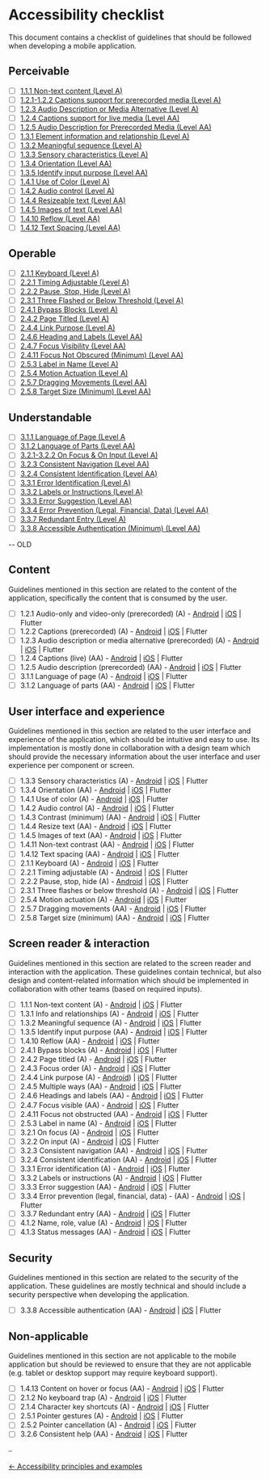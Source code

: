 # Accessibility checklist

This document contains a checklist of guidelines that should be followed when developing a mobile application.

## Perceivable

- [ ] [1.1.1 Non-text content (Level A)](principles/perceivable_principle.md#111-non-text-content-level-a)
- [ ] [1.2.1-1.2.2 Captions support for prerecorded media (Level A)](principles/perceivable_principle.md#121-122-captions-support-for-prerecorded-media-level-a)
- [ ] [1.2.3 Audio Description or Media Alternative (Level A)](principles/perceivable_principle.md#123-audio-description-or-media-alternative-level-a)
- [ ] [1.2.4 Captions support for live media (Level AA)](principles/perceivable_principle.md#124-captions-support-for-live-media-level-aa)
- [ ] [1.2.5 Audio Description for Prerecorded Media (Level AA)](principles/perceivable_principle.md#125-audio-description-for-prerecorded-media-level-aa)
- [ ] [1.3.1 Element information and relationship (Level A)](principles/perceivable_principle.md#131-element-information-and-relationship-level-a)
- [ ] [1.3.2 Meaningful sequence (Level A)](principles/perceivable_principle.md#132-meaningful-sequence-level-a)
- [ ] [1.3.3 Sensory characteristics (Level A)](principles/perceivable_principle.md#133-sensory-characteristics-level-a)
- [ ] [1.3.4 Orientation (Level AA)](principles/perceivable_principle.md#134-orientation-level-aa)
- [ ] [1.3.5 Identify input purpose (Level AA)](principles/perceivable_principle.md#135-identify-input-purpose-level-aa)
- [ ] [1.4.1 Use of Color (Level A)](principles/perceivable_principle.md#141-use-of-color-level-a)
- [ ] [1.4.2 Audio control (Level A)](principles/perceivable_principle.md#142-audio-control-level-a)
- [ ] [1.4.4 Resizeable text (Level AA)](principles/perceivable_principle.md#144-resizeable-text-level-aa)
- [ ] [1.4.5 Images of text (Level AA)](principles/perceivable_principle.md#145-images-of-text-level-aa)
- [ ] [1.4.10 Reflow (Level AA)](principles/perceivable_principle.md#1410-reflow-level-aa)
- [ ] [1.4.12 Text Spacing (Level AA)](principles/perceivable_principle.md#1412-text-spacing-level-aa)

## Operable

- [ ] [2.1.1 Keyboard (Level A)](principles/operable_principle.md#211-keyboard-level-a)
- [ ] [2.2.1 Timing Adjustable (Level A)](principles/operable_principle.md#221-timing-adjustable-level-a)
- [ ] [2.2.2 Pause, Stop, Hide (Level A)](principles/operable_principle.md#222-pause-stop-hide-level-a)
- [ ] [2.3.1 Three Flashed or Below Threshold (Level A)](principles/operable_principle.md#231-three-flashed-or-below-threshold-level-a)
- [ ] [2.4.1 Bypass Blocks (Level A)](principles/operable_principle.md#241-bypass-blocks-level-a)
- [ ] [2.4.2 Page Titled (Level A)](principles/operable_principle.md#242-page-titled-level-a)
- [ ] [2.4.4 Link Purpose (Level A)](principles/operable_principle.md#244-link-purpose-level-a)
- [ ] [2.4.6 Heading and Labels (Level AA)](principles/operable_principle.md#246-heading-and-labels-level-aa)
- [ ] [2.4.7 Focus Visibility (Level AA)](principles/operable_principle.md#247-focus-visibility-level-aa)
- [ ] [2.4.11 Focus Not Obscured (Minimum) (Level AA)](principles/operable_principle.md#2411-focus-not-obscured-minimum-level-aa)
- [ ] [2.5.3 Label in Name (Level A)](principles/operable_principle.md#253-label-in-name-level-a)
- [ ] [2.5.4 Motion Actuation (Level A)](principles/operable_principle.md#254-motion-actuation-level-a)
- [ ] [2.5.7 Dragging Movements (Level AA)](principles/operable_principle.md#257-dragging-movements-level-aa)
- [ ] [2.5.8 Target Size (Minimum) (Level AA)](principles/operable_principle.md#258-target-size-minimum-level-aa)

## Understandable

- [ ] [3.1.1 Language of Page (Level A](principles/understandable_principle.md#331-error-identification-level-a)
- [ ] [3.1.2 Language of Parts (Level AA)](principles/understandable_principle.md#312-language-of-parts-level-aa)
- [ ] [3.2.1-3.2.2 On Focus & On Input (Level A)](principles/understandable_principle.md#321-322-on-focus--on-input-level-a)
- [ ] [3.2.3 Consistent Navigation (Level AA)](principles/understandable_principle.md#323-consistent-navigation-level-aa)
- [ ] [3.2.4 Consistent Identification (Level AA)](principles/understandable_principle.md#324-consistent-identification-level-aa)
- [ ] [3.3.1 Error Identification (Level A)](principles/understandable_principle.md#331-error-identification-level-a)
- [ ] [3.3.2 Labels or Instructions (Level A)](principles/understandable_principle.md#332-labels-or-instructions-level-a)
- [ ] [3.3.3 Error Suggestion (Level AA)](principles/understandable_principle.md#333-error-suggestion-level-aa)
- [ ] [3.3.4 Error Prevention (Legal, Financial, Data) (Level AA)](principles/understandable_principle.md#334-error-prevention-legal-financial-data-level-aa)
- [ ] [3.3.7 Redundant Entry (Level A)](principles/understandable_principle.md#337-redundant-entry-level-a)
- [ ] [3.3.8 Accessible Authentication (Minimum) (Level AA)](principles/understandable_principle.md#338-accessible-authentication-minimum-level-aa)

-- OLD

## Content

Guidelines mentioned in this section are related to the content of the application, specifically the content that is consumed by the user.

- [ ] 1.2.1 Audio-only and video-only (prerecorded) (A) - [Android](../platforms/android/guideline_percievable_android.md#captions-support-for-prerecorded-media-wcag-121-and-122---level-a) | [iOS](../platforms/ios/guideline_perceivable_ios.md#captions-support-for-prerecorded-media-wcag-121-and-122---level-a) | Flutter
- [ ] 1.2.2 Captions (prerecorded) (A) - [Android](../platforms/android/guideline_percievable_android.md#captions-support-for-prerecorded-media-wcag-121-and-122---level-a) | [iOS](../platforms/ios/guideline_perceivable_ios.md#captions-support-for-prerecorded-media-wcag-121-and-122---level-a) | Flutter
- [ ] 1.2.3 Audio description or media alternative (prerecorded) (A) - [Android](../platforms/android/guideline_percievable_android.md#audio-description-or-media-alternative-wcag-123---level-a) | [iOS](../platforms/ios/guideline_perceivable_ios.md#audio-description-or-media-alternative-wcag-123---level-a) | Flutter
- [ ] 1.2.4 Captions (live) (AA) - [Android](../platforms/android/guideline_percievable_android.md#captions-support-for-live-media-wcag-124---level-aa) | [iOS](../platforms/ios/guideline_perceivable_ios.md#captions-support-for-live-media-wcag-124---level-aa) | Flutter
- [ ] 1.2.5 Audio description (prerecorded) (AA) - [Android](../platforms/android/guideline_percievable_android.md#audio-description-for-prerecorded-media-wcag-125---level-aa) | [iOS](../platforms/ios/guideline_perceivable_ios.md#audio-description-for-prerecorded-media-wcag-125---level-aa) | Flutter
- [ ] 3.1.1 Language of page (A) - [Android](../platforms/android/guideline_understandable_android.md#language-of-page-wcag-311--level-a) | [iOS](../platforms/ios/guideline_understandable_ios.md#language-of-page-wcag-311--level-a) | Flutter
- [ ] 3.1.2 Language of parts (AA) - [Android](../platforms/android/guideline_understandable_android.md#language-of-parts-wcag-312--level-aa) | [iOS](../platforms/ios/guideline_understandable_ios.md#language-of-parts-wcag-312---level-aa) | Flutter

## User interface and experience

Guidelines mentioned in this section are related to the user interface and experience of the application, which should be intuitive and easy to use. Its implementation is mostly done in collaboration with a design team which should provide the necessary information about the user interface and user experience per component or screen.

- [ ] 1.3.3 Sensory characteristics (A) - [Android](../platforms/android/guideline_percievable_android.md#sensory-characteristics-wcag-133---level-a) | [iOS](../platforms/ios/guideline_perceivable_ios.md#sensory-characteristics-wcag-133---level-a) | Flutter
- [ ] 1.3.4 Orientation (AA) - [Android](../platforms/android/guideline_percievable_android.md#orientation-wcag-134---level-aa) | [iOS](../platforms/ios/guideline_perceivable_ios.md#orientation-wcag-134---level-aa) | Flutter
- [ ] 1.4.1 Use of color (A) - [Android](../platforms/android/guideline_percievable_android.md#use-of-color-wcag-141---level-a) | [iOS](../platforms/ios/guideline_perceivable_ios.md#other-perceivable-guidelines) | Flutter
- [ ] 1.4.2 Audio control (A) - [Android](../platforms/android/guideline_percievable_android.md#audio-control-wcag-142---level-a) | [iOS](../platforms/ios/guideline_perceivable_ios.md#other-perceivable-guidelines) | Flutter
- [ ] 1.4.3 Contrast (minimum) (AA) - [Android](../platforms/android/guideline_percievable_android.md#other-perceivable-guidelines) | [iOS](../platforms/ios/guideline_perceivable_ios.md#other-perceivable-guidelines) | Flutter
- [ ] 1.4.4 Resize text (AA) - [Android](../platforms/android/guideline_percievable_android.md#resize-text) | [iOS](../platforms/ios/guideline_perceivable_ios.md#resizeable-text-wcag-144---level-aa) | Flutter
- [ ] 1.4.5 Images of text (AA) - [Android](../platforms/android/guideline_percievable_android.md#images-of-text) | [iOS](../platforms/ios/guideline_perceivable_ios.md#images-of-text-wcag-145---level-aa) | Flutter
- [ ] 1.4.11 Non-text contrast (AA) - [Android](../platforms/android/guideline_percievable_android.md#other-perceivable-guidelines) | [iOS](../platforms/ios/guideline_perceivable_ios.md#other-perceivable-guidelines) | Flutter
- [ ] 1.4.12 Text spacing (AA) - [Android](../platforms/android/guideline_percievable_android.md#text-spacing) | [iOS](../platforms/ios/guideline_perceivable_ios.md#other-perceivable-guidelines) | Flutter
- [ ] 2.1.1 Keyboard (A) - [Android](../platforms/android/guideline_operable_android.md#keyboard-wcag-211---Level-a) | [iOS](../platforms/ios/guideline_operable_ios.md#other-operable-guidelines) | Flutter
- [ ] 2.2.1 Timing adjustable (A) - [Android](../platforms/android/guideline_operable_android.md#timing-adjustable) | [iOS](../platforms/ios/guideline_operable_ios.md#timing-adjustable-wcag-221---level-a) | Flutter
- [ ] 2.2.2 Pause, stop, hide (A) - [Android](../platforms/android/guideline_operable_android.md#pause-stop-hide) | [iOS](../platforms/ios/guideline_operable_ios.md#pause-stop-hide-wcag-222---level-a) | Flutter
- [ ] 2.3.1 Three flashes or below threshold (A) - [Android](../platforms/android/guideline_operable_android.md#seizures-and-physical-reactions-wcag-231---level-a) | [iOS](../platforms/ios/guideline_operable_ios.md#three-flashed-or-below-threshold-wcag-231---level-a) | Flutter
- [ ] 2.5.4 Motion actuation (A) - [Android](../platforms/android/guideline_operable_android.md#motion-actuation) | [iOS](../platforms/ios/guideline_operable_ios.md#motion-actuation-wcag-254---level-a) | Flutter
- [ ] 2.5.7 Dragging movements (AA) - [Android](../platforms/android/guideline_operable_android.md#dragging-movements) | [iOS](../platforms/ios/guideline_operable_ios.md#dragging-movements-wcag-257---level-aa) | Flutter
- [ ] 2.5.8 Target size (minimum) (AA) - [Android](../platforms/android/guideline_operable_android.md#target-size-minimum-wcag-258---level-aa) | [iOS](../platforms/ios/guideline_operable_ios.md#target-size-minimum-wcag-258---level-aa) | Flutter

## Screen reader & interaction

Guidelines mentioned in this section are related to the screen reader and interaction with the application. These guidelines contain technical, but also design and content-related information which should be implemented in collaboration with other teams (based on required inputs).

- [ ] 1.1.1 Non-text content (A) - [Android](../platforms/android/guideline_percievable_android.md#non-text-content-identification-wcag-111---level-a) | [iOS](../platforms/ios/guideline_perceivable_ios.md#non-text-content-identification-wcag-111---level-a) | Flutter
- [ ] 1.3.1 Info and relationships (A) - [Android](../platforms/android/guideline_percievable_android.md#info-and-relationships-wcag-131---level-a) | [iOS](../platforms/ios/guideline_perceivable_ios.md#element-information-and-relationship-wcag-131---level-a) | Flutter
- [ ] 1.3.2 Meaningful sequence (A) - [Android](../platforms/android/guideline_percievable_android.md#meaningful-sequence-wcag-132---level-a) | [iOS](../platforms/ios/guideline_perceivable_ios.md#meaningful-sequence-wcag-132---level-a) | Flutter
- [ ] 1.3.5 Identify input purpose (AA) - [Android](../platforms/android/guideline_percievable_android.md#identify-input-purpose-wcag-135---level-aa) | [iOS](../platforms/ios/guideline_perceivable_ios.md#identify-input-purpose-wcag-135---level-aa) | Flutter
- [ ] 1.4.10 Reflow (AA) - [Android](../platforms/android/guideline_percievable_android.md#reflow-wcag-1410---level-aa) | [iOS](../platforms/ios/guideline_perceivable_ios.md#reflow-wcag-1410---level-aa) | Flutter
- [ ] 2.4.1 Bypass blocks (A) - [Android](../platforms/android/guideline_operable_android.md#bypass-blocks-wcag-241---level-a) | [iOS](../platforms/ios/guideline_operable_ios.md#bypass-blocks-wcag-241---level-a) | Flutter
- [ ] 2.4.2 Page titled (A) - [Android](../platforms/android/guideline_operable_android.md#page-titled-wcag-242---level-a) | [iOS](../platforms/ios/guideline_operable_ios.md#page-titled-wcag-242---level-a) | Flutter
- [ ] 2.4.3 Focus order (A) - [Android](../platforms/android/guideline_operable_android.md#focus-order-wcag-243---level-a) | [iOS](../platforms/ios/guideline_operable_ios.md#focus-order-wcag-243---level-a) | Flutter
- [ ] 2.4.4 Link purpose (A) - [Android](../platforms/android/guideline_operable_android.md#link-purpose-in-context-wcag-244---Level-A)) | [iOS](../platforms/ios/guideline_operable_ios.md#action-purpose-wcag-244---level-a) | Flutter
- [ ] 2.4.5 Multiple ways (AA) - [Android](../platforms/android/guideline_operable_android.md#other-operable-guidelines) | [iOS](../platforms/ios/guideline_operable_ios.md#other-operable-guidelines) | Flutter
- [ ] 2.4.6 Headings and labels (AA) - [Android](../platforms/android/guideline_operable_android.md#heading-and-labels-wcag-246---level-aa) | [iOS](../platforms/ios/guideline_operable_ios.md#heading-and-labels-wcag-246---level-aa) | Flutter
- [ ] 2.4.7 Focus visible (AA) - [Android](../platforms/android/guideline_operable_android.md#focus-visibility-wcag-247---level-aa) | [iOS](../platforms/ios/guideline_operable_ios.md#focus-visibility-wcag-247---level-aa) | Flutter
- [ ] 2.4.11 Focus not obstructed (AA) - [Android](../platforms/android/guideline_operable_android.md#focus-not-obscured-minimum-wcag-2411---level-aa) | [iOS](../platforms/ios/guideline_operable_ios.md#focus-not-obscured-minimum-wcag-2411---level-aa) | Flutter
- [ ] 2.5.3 Label in name (A)  - [Android](../platforms/android/guideline_operable_android.md#label-in-name-wcag-253---level-a) | [iOS](../platforms/ios/guideline_operable_ios.md#label-in-name-wcag-253---level-a) | Flutter
- [ ] 3.2.1 On focus (A) - [Android](../platforms/android/guideline_understandable_android.md#on-focus--on-input-wcag-321-and-322---level-a) | [iOS](../platforms/ios/guideline_understandable_ios.md#on-focus--on-input-wcag-321-and-322---level-a) | Flutter
- [ ] 3.2.2 On input (A) - [Android](../platforms/android/guideline_understandable_android.md#on-focus--on-input-wcag-321-and-322---level-a) | [iOS](../platforms/ios/guideline_understandable_ios.md#on-focus--on-input-wcag-321-and-322---level-a) | Flutter
- [ ] 3.2.3 Consistent navigation (AA) - [Android](../platforms/android/guideline_understandable_android.md#consistent-navigation-wcag-323---level-aa) | [iOS](../platforms/ios/guideline_understandable_ios.md#consistent-navigation-wcag-323---level-aa) | Flutter
- [ ] 3.2.4 Consistent identification (AA) - [Android](../platforms/android/guideline_understandable_android.md#consistent-identification-wcag-324---level-aa) | [iOS](../platforms/ios/guideline_understandable_ios.md#consistent-identification-wcag-324---level-aa) | Flutter
- [ ] 3.3.1 Error identification (A) - [Android](../platforms/android/guideline_understandable_android.md#error-identification-wcag-331---level-a) | [iOS](../platforms/ios/guideline_understandable_ios.md#error-identification-wcag-331---level-a) | Flutter
- [ ] 3.3.2 Labels or instructions (A) - [Android](../platforms/android/guideline_understandable_android.md#labels-or-instructions-wcag-332---level-a) | [iOS](../platforms/ios/guideline_understandable_ios.md#labels-or-instructions-wcag-332---level-a) | Flutter
- [ ] 3.3.3 Error suggestion (AA) - [Android](../platforms/android/guideline_understandable_android.md#error-suggestion-wcag-333---level-aa) | [iOS](../platforms/ios/guideline_understandable_ios.md#error-suggestion-wcag-333---level-aa) | Flutter
- [ ] 3.3.4 Error prevention (legal, financial, data) - (AA) - [Android](../platforms/android/guideline_understandable_android.md#error-prevention-legal-financial-data-wcag-334---level-aa) | [iOS](../platforms/ios/guideline_understandable_ios.md#error-prevention-legal-financial-data-wcag-334---level-aa) | Flutter
- [ ] 3.3.7 Redundant entry (AA) - [Android](../platforms/android/guideline_understandable_android.md#redundant-entry-wcag-337---level-a) | [iOS](../platforms/ios/guideline_understandable_ios.md#redundant-entry-wcag-337---level-a) | Flutter
- [ ] 4.1.2 Name, role, value (A) - [Android](../platforms/android/guideline_robust_android.md#name-role-value-wcag-412---level-a) | [iOS](../platforms/ios/guideline_robust_ios.md#name-role-value-wcag-412---level-a) | Flutter
- [ ] 4.1.3 Status messages (AA) - [Android](../platforms/android/guideline_robust_android.md#status-messages-wcag-413---level-aa) | [iOS](../platforms/ios/guideline_robust_ios.md#status-messages-wcag-413---level-aa) | Flutter

## Security

Guidelines mentioned in this section are related to the security of the application. These guidelines are mostly technical and should include a security perspective when developing the application.

- [ ] 3.3.8 Accessible authentication (AA) - [Android](../platforms/android/guideline_understandable_android.md#accessible-authentication-minimum-wcag-338---level-aa) | [iOS](../platforms/ios/guideline_understandable_ios.md#accessible-authentication-minimum-wcag-338---level-aa) | Flutter

## Non-applicable

Guidelines mentioned in this section are not applicable to the mobile application but should be reviewed to ensure that they are not applicable (e.g. tablet or desktop support may require keyboard support).


- [ ] 1.4.13 Content on hover or focus (AA) - [Android](../platforms/android/guideline_percievable_android.md#other-percievable-guidelines) | [iOS](../platforms/ios/guideline_perceivable_ios.md#other-perceivable-guidelines) | Flutter
- [ ] 2.1.2 No keyboard trap (A) - [Android](../platforms/android/guideline_operable_android.md#other-operable-guidelines) | [iOS](../platforms/ios/guideline_operable_ios.md#other-operable-guidelines) | Flutter
- [ ] 2.1.4 Character key shortcuts (A) - [Android](../platforms/android/guideline_operable_android.md#other-operable-guidelines) | [iOS](../platforms/ios/guideline_operable_ios.md#other-operable-guidelines) | Flutter
- [ ] 2.5.1 Pointer gestures (A) - [Android](../platforms/android/guideline_operable_android.md#other-operable-guidelines) | [iOS](../platforms/ios/guideline_operable_ios.md#other-operable-guidelines) | Flutter
- [ ] 2.5.2 Pointer cancellation (A) - [Android](../platforms/android/guideline_operable_android.md#other-operable-guidelines) | [iOS](../platforms/ios/guideline_operable_ios.md#other-operable-guidelines) | Flutter
- [ ] 3.2.6 Consistent help (AA) - [Android](../platforms/android/guideline_understandable_android.md#other-operable-guidelines) | [iOS](../platforms/ios/guideline_understandable_ios.md#other-understandable-guidelines) | Flutter

⎯

[← Accessibility principles and examples](accessibility_principles_and_examples.md "Accessibility principles and examples")
